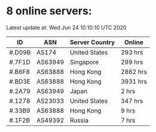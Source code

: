 # 8 online servers:

Latest update at: Wed Jun 24 10:10:10 UTC 2020

| ID | ASN | Server Country | Online |
| -- | --- | -------------- | ------ |
| #.D09B | AS174 | United States | 293 hrs |
| #.7F1D | AS63949 | Singapore | 299 hrs |
| #.B6F8 | AS63888 | Hong Kong | 2862 hrs |
| #.BD3E | AS63888 | Hong Kong | 3931 hrs |
| #.2A79 | AS63949 | Japan | 2 hrs |
| #.1278 | AS23033 | United States | 347 hrs |
| #.33B9 | AS63888 | Hong Kong | 9 hrs |
| #.1F2B | AS49392 | Russia | 7 hrs |

